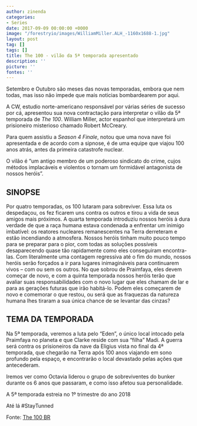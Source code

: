 ```yaml
---
author: zinenda
categories:
- Series
date: 2017-09-09 00:00:00 +0000
image: "/forestryio/images/WilliamMiller.ALH_-1160x1688-1.jpg"
layout: post
tag: []
tags: []
title: The 100 - vilão da 5ª temporada apresentado
description: ''
picture: ''
fontes: ''
---
```



Setembro e Outubro são meses das novas temporadas, embora que nem todas, mas isso não impede que mais noticias bombardearem por aqui.

A CW, estudio norte-americano responsável por várias séries de sucesso por cá, apresentou sua nova contractação para interpretar o vilão da 5ª temporada de *The 100*. William Miller, actor espanhol que interpretará um prisioneiro misterioso chamado Robert McCreary.

Para quem assistiu a *Season 4 Finale*, notou que uma nova nave foi apresentada e de acordo com a sipnose, é de uma equipe que viajou 100 anos atrás, antes da primeira catastrofe nuclear.

O vilão é “um antigo membro de um poderoso sindicato do crime, cujos métodos implacáveis e violentos o tornam um formidável antagonista de nossos heróis”.

## SINOPSE

Por quatro temporadas, os 100 lutaram para sobreviver. Essa luta os despedaçou, os fez ficarem uns contra os outros e tirou a vida de seus amigos mais próximos. A quarta temporada introduziu nossos heróis à dura verdade de que a raça humana estava condenada a enfrentar um inimigo imbatível: os reatores nucleares remanescentes na Terra derreteram e estão incendiando a atmosfera. Nossos heróis tinham muito pouco tempo para se preparar para o pior, com todas as soluções possíveis desaparecendo quase tão rapidamente como eles conseguiram encontra-las. Com literalmente uma contagem regressiva até o fim do mundo, nossos heróis serão forçados a ir para lugares inimagináveis ​​para continuarem vivos – com ou sem os outros. No que sobrou de Praimfaya, eles devem começar de novo, e com a quinta temporada nossos heróis terão que avaliar suas responsabilidades com o novo lugar que eles chamam de lar e para as gerações futuras que irão habitá-lo. Podem eles começarem de novo e comemorar o que restou, ou será que as fraquezas da natureza humana lhes tiraram a sua única chance de se levantar das cinzas?

## TEMA DA TEMPORADA

Na 5ª temporada, veremos a luta pelo “Eden”, o único local intocado pela Praimfaya no planeta e que Clarke reside com sua “filha” Madi. A guerra será contra os prisioneiros da nave da Eligius vista no final da 4ª temporada, que chegarão na Terra após 100 anos viajando em sono profundo pela espaço, e encontrarão o local devastado pelas ações que antecederam.

Iremos ver como Octavia liderou o grupo de sobreviventes do bunker durante os 6 anos que passaram, e como isso afetou sua personalidade.

A 5ª temporada estreia no 1º trimestre do ano 2018

Até lá #StayTunned

Fonte: [The 100 BR](http://the100br.com/the-100-5-temporada/)